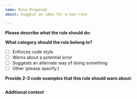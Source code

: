 ```yaml
---
name: Rule Proposal
about: Suggest an idea for a new rule

---
```


<!--
  Before proposing new rule, please make sure it hasn't been posted already.
  You can see all open propositions here:
  https://github.com/vuejs/eslint-plugin-vue/issues?q=is%3Aopen+is%3Aissue+label%3A%22new+rule+proposition%22
-->

**Please describe what the rule should do:**
<!-- A clear and concise description of what the rule should do. -->

**What category should the rule belong to?**
<!-- (place an "X" next to just one item) -->
- [ ] Enforces code style
- [ ] Warns about a potential error
- [ ] Suggests an alternate way of doing something
- [ ] Other (please specify:)

**Provide 2-3 code examples that this rule should warn about:**
```vue

```

**Additional context**
<!-- Add any other context or screenshots about the feature request here. -->
